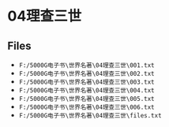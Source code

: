 # 04理查三世

## Files

- `F:/5000G电子书\世界名著\04理查三世\001.txt`
- `F:/5000G电子书\世界名著\04理查三世\002.txt`
- `F:/5000G电子书\世界名著\04理查三世\003.txt`
- `F:/5000G电子书\世界名著\04理查三世\004.txt`
- `F:/5000G电子书\世界名著\04理查三世\005.txt`
- `F:/5000G电子书\世界名著\04理查三世\006.txt`
- `F:/5000G电子书\世界名著\04理查三世\files.txt`
